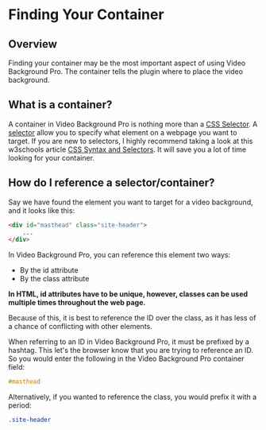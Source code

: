 # Finding Your Container

## Overview

Finding your container may be the most important aspect of using Video Background Pro. The container tells the plugin where to place the video background.

## What is a container?

A container in Video Background Pro is nothing more than a [CSS Selector](https://www.w3schools.com/cssref/css_selectors.asp). A [selector](https://www.w3schools.com/cssref/css_selectors.asp) allow you to specify what element on a webpage you want to target. If you are new to selectors, I highly recommend taking a look at this w3schools article [CSS Syntax and Selectors](https://www.w3schools.com/css/css_syntax.asp). It will save you a lot of time looking for your container.

## How do I reference a selector/container?

Say we have found the element you want to target for a video background, and it looks like this:

```html
<div id="masthead" class="site-header">
    ...
</div>
```

In Video Background Pro, you can reference this element two ways:

* By the id attribute
* By the class attribute

**In HTML, id attributes have to be unique, however, classes can be used multiple times throughout the web page.**

Because of this, it is best to reference the ID over the class, as it has less of a chance of conflicting with other elements.

When referring to an ID in Video Background Pro, it must be prefixed by a hashtag. This let's the browser know that you are trying to reference an ID. So you would enter the following in the Video Background Pro container field:

```css
#masthead
```

Alternatively, if you wanted to reference the class, you would prefix it with a period:

```css
.site-header
```



